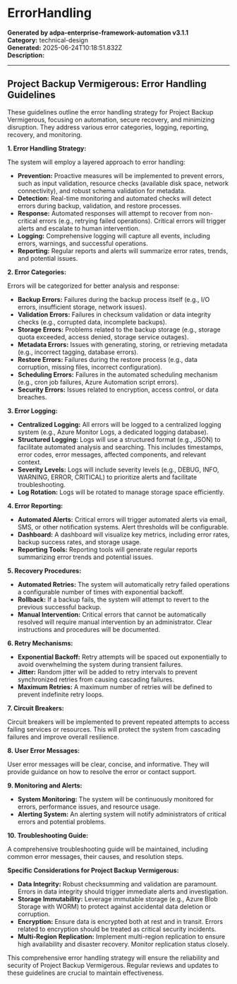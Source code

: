 # ErrorHandling

**Generated by adpa-enterprise-framework-automation v3.1.1**  
**Category:** technical-design  
**Generated:** 2025-06-24T10:18:51.832Z  
**Description:** 

---

## Project Backup Vermigerous: Error Handling Guidelines

These guidelines outline the error handling strategy for Project Backup Vermigerous, focusing on automation, secure recovery, and minimizing disruption.  They address various error categories, logging, reporting, recovery, and monitoring.

**1. Error Handling Strategy:**

The system will employ a layered approach to error handling:

* **Prevention:**  Proactive measures will be implemented to prevent errors, such as input validation, resource checks (available disk space, network connectivity), and robust schema validation for metadata.
* **Detection:**  Real-time monitoring and automated checks will detect errors during backup, validation, and restore processes.
* **Response:**  Automated responses will attempt to recover from non-critical errors (e.g., retrying failed operations).  Critical errors will trigger alerts and escalate to human intervention.
* **Logging:**  Comprehensive logging will capture all events, including errors, warnings, and successful operations.
* **Reporting:**  Regular reports and alerts will summarize error rates, trends, and potential issues.

**2. Error Categories:**

Errors will be categorized for better analysis and response:

* **Backup Errors:** Failures during the backup process itself (e.g., I/O errors, insufficient storage, network issues).
* **Validation Errors:** Failures in checksum validation or data integrity checks (e.g., corrupted data, incomplete backups).
* **Storage Errors:** Problems related to the backup storage (e.g., storage quota exceeded, access denied, storage service outages).
* **Metadata Errors:** Issues with generating, storing, or retrieving metadata (e.g., incorrect tagging, database errors).
* **Restore Errors:** Failures during the restore process (e.g., data corruption, missing files, incorrect configuration).
* **Scheduling Errors:** Failures in the automated scheduling mechanism (e.g., cron job failures, Azure Automation script errors).
* **Security Errors:** Issues related to encryption, access control, or data breaches.

**3. Error Logging:**

* **Centralized Logging:** All errors will be logged to a centralized logging system (e.g., Azure Monitor Logs, a dedicated logging database).
* **Structured Logging:**  Logs will use a structured format (e.g., JSON) to facilitate automated analysis and searching.  This includes timestamps, error codes, error messages, affected components, and relevant context.
* **Severity Levels:**  Logs will include severity levels (e.g., DEBUG, INFO, WARNING, ERROR, CRITICAL) to prioritize alerts and facilitate troubleshooting.
* **Log Rotation:**  Logs will be rotated to manage storage space efficiently.

**4. Error Reporting:**

* **Automated Alerts:**  Critical errors will trigger automated alerts via email, SMS, or other notification systems.  Alert thresholds will be configurable.
* **Dashboard:**  A dashboard will visualize key metrics, including error rates, backup success rates, and storage usage.
* **Reporting Tools:**  Reporting tools will generate regular reports summarizing error trends and potential issues.

**5. Recovery Procedures:**

* **Automated Retries:**  The system will automatically retry failed operations a configurable number of times with exponential backoff.
* **Rollback:**  If a backup fails, the system will attempt to revert to the previous successful backup.
* **Manual Intervention:**  Critical errors that cannot be automatically resolved will require manual intervention by an administrator.  Clear instructions and procedures will be documented.

**6. Retry Mechanisms:**

* **Exponential Backoff:**  Retry attempts will be spaced out exponentially to avoid overwhelming the system during transient failures.
* **Jitter:**  Random jitter will be added to retry intervals to prevent synchronized retries from causing cascading failures.
* **Maximum Retries:**  A maximum number of retries will be defined to prevent indefinite retry loops.

**7. Circuit Breakers:**

Circuit breakers will be implemented to prevent repeated attempts to access failing services or resources.  This will protect the system from cascading failures and improve overall resilience.

**8. User Error Messages:**

User error messages will be clear, concise, and informative.  They will provide guidance on how to resolve the error or contact support.

**9. Monitoring and Alerts:**

* **System Monitoring:**  The system will be continuously monitored for errors, performance issues, and resource usage.
* **Alerting System:**  An alerting system will notify administrators of critical errors and potential problems.

**10. Troubleshooting Guide:**

A comprehensive troubleshooting guide will be maintained, including common error messages, their causes, and resolution steps.


**Specific Considerations for Project Backup Vermigerous:**

* **Data Integrity:**  Robust checksumming and validation are paramount.  Errors in data integrity should trigger immediate alerts and investigation.
* **Storage Immutability:**  Leverage immutable storage (e.g., Azure Blob Storage with WORM) to protect against accidental data deletion or corruption.
* **Encryption:**  Ensure data is encrypted both at rest and in transit.  Errors related to encryption should be treated as critical security incidents.
* **Multi-Region Replication:**  Implement multi-region replication to ensure high availability and disaster recovery.  Monitor replication status closely.


This comprehensive error handling strategy will ensure the reliability and security of Project Backup Vermigerous.  Regular reviews and updates to these guidelines are crucial to maintain effectiveness.
